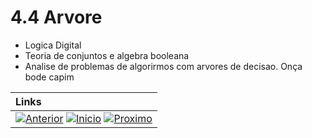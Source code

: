 # 4.4 Arvore 

* Logica Digital
* Teoria de conjuntos e algebra booleana
* Analise de problemas de algorirmos com arvores de decisao. Onça bode capim

|**Links** |   
|:--- |
|[![Anterior](https://img.shields.io/badge/Anterior-D70A53?style=for-the-badge)](4.3.md) [![Inicio](https://img.shields.io/badge/Inicio-000000?style=for-the-badge)](../README.md) [![Proximo](https://img.shields.io/badge/Proximo-0078D6?style=for-the-badge)](../README.md)|